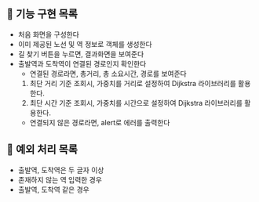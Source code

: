 ## 🚀 기능 구현 목록

- 처음 화면을 구성한다
- 이미 제공된 노선 및 역 정보로 객체를 생성한다
- 길 찾기 버튼을 누르면, 결과화면을 보여준다
- 출발역과 도착역이 연결된 경로인지 확인한다
  - 연결된 경로라면, 총거리, 총 소요시간, 경로를 보여준다
  1. 최단 거리 기준 조회시, 가중치를 거리로 설정하여 Dijkstra 라이브러리를 활용한다.
  2. 최단 시간 기준 조회시, 가중치를 시간으로 설정하여 Dijkstra 라이브러리를 활용한다.
  - 연결되지 않은 경로라면, alert로 에러를 출력한다

## :bug: 예외 처리 목록

- 출발역, 도착역은 두 글자 이상
- 존재하지 않는 역 입력한 경우
- 출발역, 도착역 같은 경우

